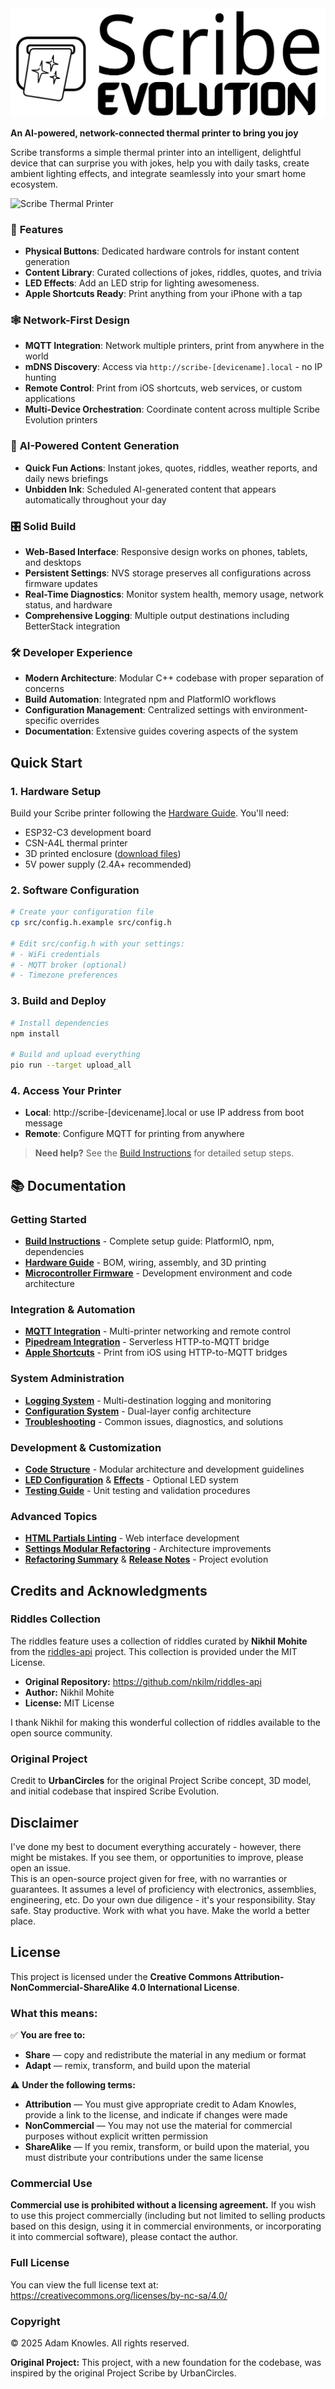 <picture>
  <source media="(prefers-color-scheme: dark)" srcset="docs/assets/ScribeLogoMain-white.svg">
  <source media="(prefers-color-scheme: light)" srcset="docs/assets/ScribeLogoMain.svg">
  <img alt="Scribe Logo" src="docs/assets/ScribeLogoMain.svg">
</picture>

<br>

**An AI-powered, network-connected thermal printer to bring you joy**

Scribe transforms a simple thermal printer into an intelligent, delightful device that can surprise you with jokes, help you with daily tasks, create ambient lighting effects, and integrate seamlessly into your smart home ecosystem.

![Scribe Thermal Printer](https://github.com/user-attachments/assets/56afd51b-3560-419a-93f4-af315ba2968f)


### 🔑 **Features**
- **Physical Buttons**: Dedicated hardware controls for instant content generation
- **Content Library**: Curated collections of jokes, riddles, quotes, and trivia
- **LED Effects**: Add an LED strip for lighting awesomeness.
- **Apple Shortcuts Ready**: Print anything from your iPhone with a tap

### 🕸️ **Network-First Design**
- **MQTT Integration**: Network multiple printers, print from anywhere in the world
- **mDNS Discovery**: Access via `http://scribe-[devicename].local` - no IP hunting
- **Remote Control**: Print from iOS shortcuts, web services, or custom applications
- **Multi-Device Orchestration**: Coordinate content across multiple Scribe Evolution printers

### 🤖 **AI-Powered Content Generation**
- **Quick Fun Actions**: Instant jokes, quotes, riddles, weather reports, and daily news briefings
- **Unbidden Ink**: Scheduled AI-generated content that appears automatically throughout your day

### 🎛️ **Solid Build**
- **Web-Based Interface**: Responsive design works on phones, tablets, and desktops
- **Persistent Settings**: NVS storage preserves all configurations across firmware updates
- **Real-Time Diagnostics**: Monitor system health, memory usage, network status, and hardware
- **Comprehensive Logging**: Multiple output destinations including BetterStack integration

### 🛠️ **Developer Experience**
- **Modern Architecture**: Modular C++ codebase with proper separation of concerns
- **Build Automation**: Integrated npm and PlatformIO workflows
- **Configuration Management**: Centralized settings with environment-specific overrides
- **Documentation**: Extensive guides covering aspects of the system

## Quick Start

### 1. Hardware Setup
Build your Scribe printer following the [Hardware Guide](docs/hardware.md). You'll need:
- ESP32-C3 development board
- CSN-A4L thermal printer  
- 3D printed enclosure ([download files](https://makerworld.com/en/models/1577165-project-scribe))
- 5V power supply (2.4A+ recommended)

### 2. Software Configuration
```bash
# Create your configuration file
cp src/config.h.example src/config.h

# Edit src/config.h with your settings:
# - WiFi credentials
# - MQTT broker (optional)
# - Timezone preferences
```

### 3. Build and Deploy
```bash
# Install dependencies
npm install

# Build and upload everything
pio run --target upload_all
```

### 4. Access Your Printer
- **Local**: http://scribe-[devicename].local or use IP address from boot message
- **Remote**: Configure MQTT for printing from anywhere

> **Need help?** See the [Build Instructions](docs/build-instructions.md) for detailed setup steps.

## 📚 Documentation

### Getting Started
- **[Build Instructions](docs/build-instructions.md)** - Complete setup guide: PlatformIO, npm, dependencies
- **[Hardware Guide](docs/hardware.md)** - BOM, wiring, assembly, and 3D printing
- **[Microcontroller Firmware](docs/microcontroller-firmware.md)** - Development environment and code architecture

### Integration & Automation  
- **[MQTT Integration](docs/mqtt-integration.md)** - Multi-printer networking and remote control
- **[Pipedream Integration](docs/pipedream-integration.md)** - Serverless HTTP-to-MQTT bridge
- **[Apple Shortcuts](docs/apple-shortcuts.md)** - Print from iOS using HTTP-to-MQTT bridges

### System Administration
- **[Logging System](docs/logging-system.md)** - Multi-destination logging and monitoring  
- **[Configuration System](docs/configuration-system.md)** - Dual-layer config architecture
- **[Troubleshooting](docs/troubleshooting.md)** - Common issues, diagnostics, and solutions

### Development & Customization
- **[Code Structure](docs/code-structure.md)** - Modular architecture and development guidelines
- **[LED Configuration](docs/LED_CONFIGURATION.md)** & **[Effects](docs/LED_EFFECTS.md)** - Optional LED system
- **[Testing Guide](docs/testing.md)** - Unit testing and validation procedures

### Advanced Topics
- **[HTML Partials Linting](docs/html-partials-linting.md)** - Web interface development
- **[Settings Modular Refactoring](docs/settings-modular-refactoring.md)** - Architecture improvements
- **[Refactoring Summary](docs/refactoring-summary.md)** & **[Release Notes](docs/release.md)** - Project evolution

## Credits and Acknowledgments

### Riddles Collection

The riddles feature uses a collection of riddles curated by **Nikhil Mohite**
from the [riddles-api](https://github.com/nkilm/riddles-api) project. This
collection is provided under the MIT License.

- **Original Repository:** https://github.com/nkilm/riddles-api
- **Author:** Nikhil Mohite
- **License:** MIT License

I thank Nikhil for making this wonderful collection of riddles available to the
open source community.

### Original Project

Credit to **UrbanCircles** for the original Project Scribe concept, 3D
model, and initial codebase that inspired Scribe Evolution.

## Disclaimer

I've done my best to document everything accurately - however, there might be
mistakes. If you see them, or opportunities to improve, please open an issue.  
This is an open-source project given for free, with no warranties or guarantees.
It assumes a level of proficiency with electronics, assemblies, engineering,
etc. Do your own due diligence - it's your responsibility. Stay safe. Stay
productive. Work with what you have. Make the world a better place.

## License

This project is licensed under the **Creative Commons
Attribution-NonCommercial-ShareAlike 4.0 International License**.

### What this means:

✅ **You are free to:**

- **Share** — copy and redistribute the material in any medium or format
- **Adapt** — remix, transform, and build upon the material

⚠️ **Under the following terms:**

- **Attribution** — You must give appropriate credit to Adam Knowles, provide a
  link to the license, and indicate if changes were made
- **NonCommercial** — You may not use the material for commercial purposes
  without explicit written permission
- **ShareAlike** — If you remix, transform, or build upon the material, you must
  distribute your contributions under the same license

### Commercial Use

**Commercial use is prohibited without a licensing agreement.** If you wish to
use this project commercially (including but not limited to selling products
based on this design, using it in commercial environments, or incorporating it
into commercial software), please contact the author.

### Full License

You can view the full license text at:
https://creativecommons.org/licenses/by-nc-sa/4.0/

### Copyright

© 2025 Adam Knowles. All rights reserved.

**Original Project:** This project, with a new foundation for the codebase, was inspired by the original Project Scribe by UrbanCircles.